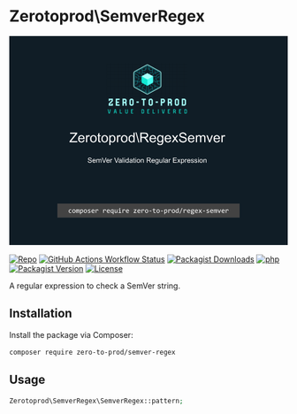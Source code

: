 # Zerotoprod\SemverRegex

![](./logo.png)

[![Repo](https://img.shields.io/badge/github-gray?logo=github)](https://github.com/zero-to-prod/semver-regex)
[![GitHub Actions Workflow Status](https://img.shields.io/github/actions/workflow/status/zero-to-prod/semver-regex/test.yml?label=tests)](https://github.com/zero-to-prod/semver-regex/actions)
[![Packagist Downloads](https://img.shields.io/packagist/dt/zero-to-prod/semver-regex?color=blue)](https://packagist.org/packages/zero-to-prod/semver-regex/stats)
[![php](https://img.shields.io/packagist/php-v/zero-to-prod/semver-regex.svg?color=purple)](https://packagist.org/packages/zero-to-prod/semver-regex/stats)
[![Packagist Version](https://img.shields.io/packagist/v/zero-to-prod/semver-regex?color=f28d1a)](https://packagist.org/packages/zero-to-prod/semver-regex)
[![License](https://img.shields.io/packagist/l/zero-to-prod/semver-regex?color=pink)](https://github.com/zero-to-prod/semver-regex/blob/main/LICENSE.md)

A regular expression to check a SemVer string.

## Installation

Install the package via Composer:

```bash
composer require zero-to-prod/semver-regex
```

## Usage

```php
Zerotoprod\SemverRegex\SemverRegex::pattern;
```
